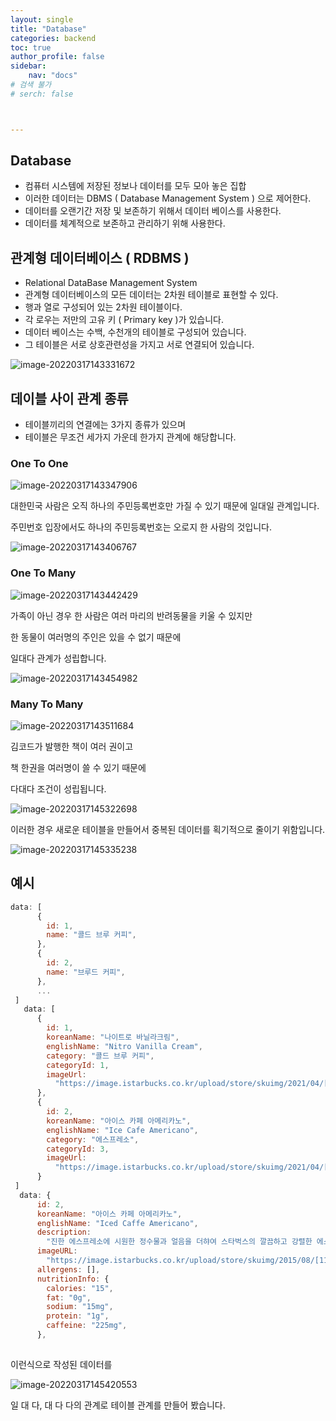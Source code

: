 ```yaml
---
layout: single
title: "Database"
categories: backend
toc: true
author_profile: false
sidebar:
    nav: "docs"
# 검색 불가
# serch: false 



---
```




## Database

- 컴퓨터 시스템에 저장된 정보나 데이터를 모두 모아 놓은 집합
- 이러한 데이터는 DBMS ( Database Management System ) 으로 제어한다.
- 데이터를 오랜기간 저장 및 보존하기 위해서 데이터 베이스를 사용한다.
- 데이터를 체계적으로 보존하고 관리하기 위해 사용한다.



## 관계형 데이터베이스 ( RDBMS )

- Relational DataBase Management System
- 관계형 데이터베이스의 모든 데이터는 2차원 테이블로 표현할 수 있다.
- 행과 열로 구성되어 있는 2차원 테이블이다.
- 각 로우는 저만의 고유 키 ( Primary key )가 있습니다.
- 데이터 베이스는 수백, 수천개의 테이블로 구성되어 있습니다.
- 그 테이블은 서로 상호관련성을 가지고 서로 연결되어 있습니다.

![image-20220317143331672](../images/2022-03-15-database01/image-20220317143331672.png)

## 데이블 사이 관계 종류

- 테이블끼리의 연결에는 3가지 종류가 있으며
- 테이블은 무조건 세가지 가운데 한가지 관계에 해당합니다.

### One To One

![image-20220317143347906](../images/2022-03-15-database01/image-20220317143347906.png)

대한민국 사람은 오직 하나의 주민등록번호만 가질 수 있기 때문에 일대일 관계입니다.

주민번호 입장에서도 하나의 주민등록번호는 오로지 한 사람의 것입니다.

![image-20220317143406767](../images/2022-03-15-database01/image-20220317143406767.png)



### One To Many

![image-20220317143442429](../images/2022-03-15-database01/image-20220317143442429.png)

가족이 아닌 경우 한 사람은 여러 마리의 반려동물을 키울 수 있지만 

한 동물이 여러명의 주인은 있을 수 없기 때문에

일대다 관계가 성립합니다.

![image-20220317143454982](../images/2022-03-15-database01/image-20220317143454982.png)

### Many To Many 



![image-20220317143511684](../images/2022-03-15-database01/image-20220317143511684.png)

김코드가 발행한 책이 여러 권이고

책 한권을 여러명이 쓸 수 있기 때문에 

다대다 조건이 성립됩니다.  

![image-20220317145322698](../images/2022-03-15-database01/image-20220317145322698.png)

이러한 경우 새로운 테이블을 만들어서 중복된 데이터를 획기적으로 줄이기 위함입니다.

![image-20220317145335238](../images/2022-03-15-database01/image-20220317145335238.png)



## 예시

```javascript
data: [
      {
        id: 1,
        name: "콜드 브루 커피",
      },
      {
        id: 2,
        name: "브루드 커피",
      },
      ...
 ]
   data: [
      {
        id: 1,
        koreanName: "나이트로 바닐라크림",
        englishName: "Nitro Vanilla Cream",
        category: "콜드 브루 커피",
        categoryId: 1,
        imageUrl:
          "https://image.istarbucks.co.kr/upload/store/skuimg/2021/04/[9200000002487]_20210426091745467.jpg",
      },
      {
        id: 2,
        koreanName: "아이스 카페 아메리카노",
        englishName: "Ice Cafe Americano",
        category: "에스프레소",
        categoryId: 3,
        imageUrl:
          "https://image.istarbucks.co.kr/upload/store/skuimg/2021/04/[110563]_20210426095937808.jpg",
      }
 ]
  data: {
      id: 2,
      koreanName: "아이스 카페 아메리카노",
      englishName: "Iced Caffe Americano",
      description:
        "진한 에스프레소에 시원한 정수물과 얼음을 더햐여 스타벅스의 깔끔하고 강렬한 에스프레소를 가장 부드럽고 시원하게 즐길 수 있는 커피",
      imageURL:
        "https://image.istarbucks.co.kr/upload/store/skuimg/2015/08/[110563]_20150813222100303.jpg",
      allergens: [],
      nutritionInfo: {
        calories: "15",
        fat: "0g",
        sodium: "15mg",
        protein: "1g",
        caffeine: "225mg",
      },
      
```

이런식으로 작성된 데이터를 

![image-20220317145420553](../images/2022-03-15-database01/image-20220317145420553.png)

일 대 다, 대 다 다의 관계로 테이블 관계를 만들어 봤습니다.

